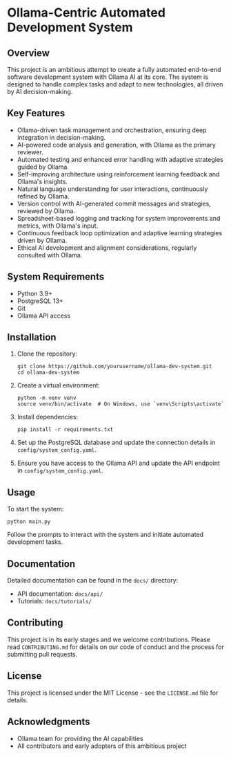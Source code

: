 # Ollama-Centric Automated Development System

## Overview

This project is an ambitious attempt to create a fully automated end-to-end software development system with Ollama AI at its core. The system is designed to handle complex tasks and adapt to new technologies, all driven by AI decision-making.

## Key Features

- Ollama-driven task management and orchestration, ensuring deep integration in decision-making.
- AI-powered code analysis and generation, with Ollama as the primary reviewer.
- Automated testing and enhanced error handling with adaptive strategies guided by Ollama.
- Self-improving architecture using reinforcement learning feedback and Ollama's insights.
- Natural language understanding for user interactions, continuously refined by Ollama.
- Version control with AI-generated commit messages and strategies, reviewed by Ollama.
- Spreadsheet-based logging and tracking for system improvements and metrics, with Ollama's input.
- Continuous feedback loop optimization and adaptive learning strategies driven by Ollama.
- Ethical AI development and alignment considerations, regularly consulted with Ollama.

## System Requirements

- Python 3.9+
- PostgreSQL 13+
- Git
- Ollama API access

## Installation

1. Clone the repository:
   ```
   git clone https://github.com/yourusername/ollama-dev-system.git
   cd ollama-dev-system
   ```

2. Create a virtual environment:
   ```
   python -m venv venv
   source venv/bin/activate  # On Windows, use `venv\Scripts\activate`
   ```

3. Install dependencies:
   ```
   pip install -r requirements.txt
   ```

4. Set up the PostgreSQL database and update the connection details in `config/system_config.yaml`.

5. Ensure you have access to the Ollama API and update the API endpoint in `config/system_config.yaml`.

## Usage

To start the system:

```
python main.py
```

Follow the prompts to interact with the system and initiate automated development tasks.

## Documentation

Detailed documentation can be found in the `docs/` directory:

- API documentation: `docs/api/`
- Tutorials: `docs/tutorials/`

## Contributing

This project is in its early stages and we welcome contributions. Please read `CONTRIBUTING.md` for details on our code of conduct and the process for submitting pull requests.

## License

This project is licensed under the MIT License - see the `LICENSE.md` file for details.

## Acknowledgments

- Ollama team for providing the AI capabilities
- All contributors and early adopters of this ambitious project
